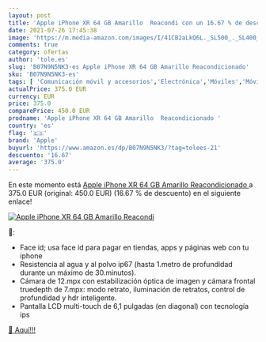 ```yaml
---
layout: post
title: 'Apple iPhone XR 64 GB Amarillo  Reacondi con un 16.67 % de descuento'
date: 2021-07-26 17:45:38
image: 'https://m.media-amazon.com/images/I/41CB2aLkQ6L._SL500_._SL400_.jpg'
comments: true
category: ofertas
author: 'tole.es'
slug: 'B07N9N5NK3-es Apple iPhone XR 64 GB Amarillo Reacondicionado'
sku: 'B07N9N5NK3-es'
tags: [ 'Comunicación móvil y accesorios','Electrónica','Móviles','Móviles y smartphones libres','apple','iphone', ]
actualPrice: 375.0 EUR
currency: EUR
price: 375.0
comparePrice: 450.0 EUR
prodname: 'Apple iPhone XR 64 GB Amarillo  Reacondicionado '
country: 'es'
flag: '🇪🇸'
brand: 'Apple'
buyurl: 'https://www.amazon.es/dp/B07N9N5NK3/?tag=tolees-21'
descuento: '16.67'
average: '375.0'
---
```


En este momento está [Apple iPhone XR 64 GB Amarillo  Reacondicionado ](https://www.amazon.es/dp/B07N9N5NK3/?tag=tolees-21) a 375.0 EUR (original: 450.0 EUR) (16.67 %  de descuento) en el siguiente enlace!

[![Apple iPhone XR 64 GB Amarillo  Reacondi](https://m.media-amazon.com/images/I/41CB2aLkQ6L._SL500_._SL400_.jpg)](https://www.amazon.es/dp/B07N9N5NK3/?tag=tolees-21)

🔎:

- Face id; usa face id para pagar en tiendas, apps y páginas web con tu iphone
- Resistencia al agua y al polvo ip67 (hasta 1.metro de profundidad durante un máximo de 30.minutos).
- Cámara de 12.mpx con estabilización óptica de imagen y cámara frontal truedepth de 7.mpx: modo retrato, iluminación de retratos, control de profundidad y hdr inteligente.
- Pantalla LCD multi-touch de 6,1 pulgadas (en diagonal) con tecnología ips

[🛒 Aquí!!!](https://www.amazon.es/dp/B07N9N5NK3/?tag=tolees-21)

